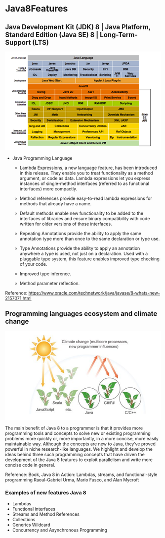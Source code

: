 # Java8Features

## Java Development Kit (JDK) 8 | Java Platform, Standard Edition (Java SE) 8 | Long-Term-Support (LTS)

![Screenshot](prtsc/Java8-jdk.png)

- Java Programming Language

    - Lambda Expressions, a new language feature, has been introduced in this release. They enable you to treat functionality as a method argument, or code as data. Lambda expressions let you express instances of single-method interfaces (referred to as functional interfaces) more compactly.

    - Method references provide easy-to-read lambda expressions for methods that already have a name.

    - Default methods enable new functionality to be added to the interfaces of libraries and ensure binary compatibility with code written for older versions of those interfaces.

    - Repeating Annotations provide the ability to apply the same annotation type more than once to the same declaration or type use.

    - Type Annotations provide the ability to apply an annotation anywhere a type is used, not just on a declaration. Used with a pluggable type system, this feature enables improved type checking of your code.

    - Improved type inference.

    - Method parameter reflection.
    
 Reference: https://www.oracle.com/technetwork/java/javase/8-whats-new-2157071.html

## Programming languages ecosystem and climate change

![Screenshot](prtsc/Java8-Programming-languages-ecosystem.png)

The main benefit of Java 8 to a programmer is that it provides more programming tools and
concepts to solve new or existing programming problems more quickly or, more importantly, in
a more concise, more easily maintainable way. Although the concepts are new to Java, they’ve
proved powerful in niche research-like languages. We highlight and develop the ideas behind
three such programming concepts that have driven the development of the Java 8 features to
exploit parallelism and write more concise code in general.

Reference: Book, Java 8 in Action: Lambdas, streams, and
           functional-style programming
           Raoul-Gabriel Urma, Mario Fusco, and Alan Mycroft

### Examples of new features Java 8

- Lambdas
- Functional interfaces
- Streams and Method References
- Collections
- Generics Wildcard
- Concurrency and Asynchronous Programming

